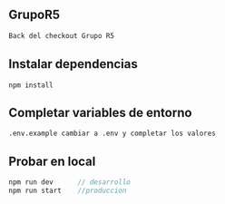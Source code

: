 ## GrupoR5
``` sh
Back del checkout Grupo R5
```

## Instalar dependencias
```
npm install
```

## Completar variables de entorno
```
.env.example cambiar a .env y completar los valores
```

## Probar en local
```  js
npm run dev      // desarrollo
npm run start    //produccion
```
